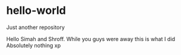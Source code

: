 # hello-world
Just another repository 

Hello Simah and Shroff. 
While you guys were away this is what I did
Absolutely nothing xp

